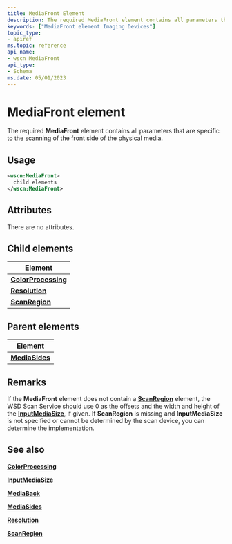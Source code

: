 ```yaml
---
title: MediaFront Element
description: The required MediaFront element contains all parameters that are specific to the scanning of the front side of the physical media.
keywords: ["MediaFront element Imaging Devices"]
topic_type:
- apiref
ms.topic: reference
api_name:
- wscn MediaFront
api_type:
- Schema
ms.date: 05/01/2023
---
```


# MediaFront element

The required **MediaFront** element contains all parameters that are specific to the scanning of the front side of the physical media.

## Usage

```xml
<wscn:MediaFront>
  child elements
</wscn:MediaFront>
```

## Attributes

There are no attributes.

## Child elements

| Element |
|--|
| [**ColorProcessing**](colorprocessing.md) |
| [**Resolution**](resolution.md) |
| [**ScanRegion**](scanregion.md) |

## Parent elements

| Element |
|--|
| [**MediaSides**](mediasides.md) |

## Remarks

If the **MediaFront** element does not contain a [**ScanRegion**](scanregion.md) element, the WSD Scan Service should use 0 as the offsets and the width and height of the [**InputMediaSize**](inputmediasize.md), if given. If **ScanRegion** is missing and **InputMediaSize** is not specified or cannot be determined by the scan device, you can determine the implementation.

## See also

[**ColorProcessing**](colorprocessing.md)

[**InputMediaSize**](inputmediasize.md)

[**MediaBack**](mediaback.md)

[**MediaSides**](mediasides.md)

[**Resolution**](resolution.md)

[**ScanRegion**](scanregion.md)
